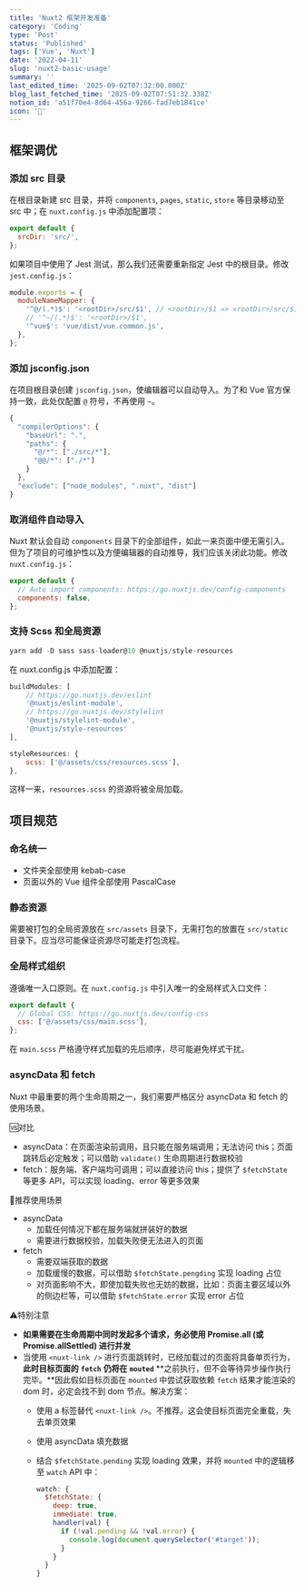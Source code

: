 ```yaml
---
title: 'Nuxt2 框架开发准备'
category: 'Coding'
type: 'Post'
status: 'Published'
tags: ['Vue', 'Nuxt']
date: '2022-04-11'
slug: 'nuxt2-basic-usage'
summary: ''
last_edited_time: '2025-09-02T07:32:00.000Z'
blog_last_fetched_time: '2025-09-02T07:51:32.338Z'
notion_id: 'a51f70e4-8d64-456a-9266-fad7eb1841ce'
icon: '🎉'
---
```


## 框架调优

### 添加 src 目录

在根目录新建 src 目录，并将 `components`, `pages`, `static`, `store` 等目录移动至 src 中；在 `nuxt.config.js` 中添加配置项：

```javascript
export default {
  srcDir: 'src/',
};
```

如果项目中使用了 Jest 测试，那么我们还需要重新指定 Jest 中的根目录。修改 `jest.config.js`：

```javascript
module.exports = {
  moduleNameMapper: {
    '^@/(.*)$': '<rootDir>/src/$1', // <rootDir>/$1 => <rootDir>/src/$1
    // '^~/(.*)$': '<rootDir>/$1',
    '^vue$': 'vue/dist/vue.common.js',
  },
};
```

### 添加 jsconfig.json

在项目根目录创建 `jsconfig.json`，使编辑器可以自动导入。为了和 Vue 官方保持一致，此处仅配置 `@` 符号，不再使用 `~`。

```javascript
{
  "compilerOptions": {
    "baseUrl": ".",
    "paths": {
      "@/*": ["./src/*"],
      "@@/*": ["./*"]
    }
  },
  "exclude": ["node_modules", ".nuxt", "dist"]
}
```

### 取消组件自动导入

Nuxt 默认会自动 `components` 目录下的全部组件，如此一来页面中便无需引入。但为了项目的可维护性以及方便编辑器的自动推导，我们应该关闭此功能。修改 `nuxt.config.js`：

```javascript
export default {
  // Auto import components: https://go.nuxtjs.dev/config-components
  components: false,
};
```

### 支持 Scss 和全局资源

```javascript
yarn add -D sass sass-loader@10 @nuxtjs/style-resources
```

在 nuxt.config.js 中添加配置：

```javascript
buildModules: [
    // https://go.nuxtjs.dev/eslint
    '@nuxtjs/eslint-module',
    // https://go.nuxtjs.dev/stylelint
    '@nuxtjs/stylelint-module',
    '@nuxtjs/style-resources'
],

styleResources: {
    scss: ['@/assets/css/resources.scss'],
},
```

这样一来，`resources.scss` 的资源将被全局加载。

## 项目规范

### 命名统一

- 文件夹全部使用 kebab-case
- 页面以外的 Vue 组件全部使用 PascalCase

### 静态资源

需要被打包的全局资源放在 `src/assets` 目录下，无需打包的放置在 `src/static` 目录下。应当尽可能保证资源尽可能走打包流程。

### 全局样式组织

遵循唯一入口原则。在 `nuxt.config.js` 中引入唯一的全局样式入口文件：

```javascript
export default {
  // Global CSS: https://go.nuxtjs.dev/config-css
  css: ['@/assets/css/main.scss'],
};
```

在 `main.scss` 严格遵守样式加载的先后顺序，尽可能避免样式干扰。

### asyncData 和 fetch

Nuxt 中最重要的两个生命周期之一，我们需要严格区分 asyncData 和 fetch 的使用场景。

🆚对比

- asyncData：在页面渲染前调用，且只能在服务端调用；无法访问 this；页面跳转后必定触发；可以借助 `validate()` 生命周期进行数据校验
- fetch：服务端、客户端均可调用；可以直接访问 this；提供了 `$fetchState` 等更多 API，可以实现 loading、error 等更多效果

🔑推荐使用场景

- asyncData
  - 加载任何情况下都在服务端就拼装好的数据
  - 需要进行数据校验，加载失败便无法进入的页面
- fetch
  - 需要双端获取的数据
  - 加载缓慢的数据，可以借助 `$fetchState.pengding` 实现 loading 占位
  - 对页面影响不大，即使加载失败也无妨的数据，比如：页面主要区域以外的侧边栏等，可以借助 `$fetchState.error` 实现 error 占位

⚠️特别注意

- **如果需要在生命周期中同时发起多个请求，务必使用 Promise.all (或 Promise.allSettled) 进行并发**
- 当使用 `<nuxt-link />` 进行页面跳转时，已经加载过的页面将具备单页行为，**此时目标页面的** **`fetch`** **仍将在** **`mouted`** **之前执行，但不会等待异步操作执行完毕。**因此假如目标页面在 `mounted` 中尝试获取依赖 `fetch` 结果才能渲染的 dom 时，必定会找不到 dom 节点。解决方案：
  - 使用 a 标签替代 `<nuxt-link />`。不推荐。这会使目标页面完全重载，失去单页效果
  - 使用 asyncData 填充数据
  - 结合 `$fetchState.pending` 实现 loading 效果，并将 `mounted` 中的逻辑移至 `watch` API 中：

    ```javascript
    watch: {
      $fetchState: {
        deep: true,
        immediate: true,
        handler(val) {
          if (!val.pending && !val.error) {
            console.log(document.querySelector('#target'));
          }
        }
      }
    }
    ```
